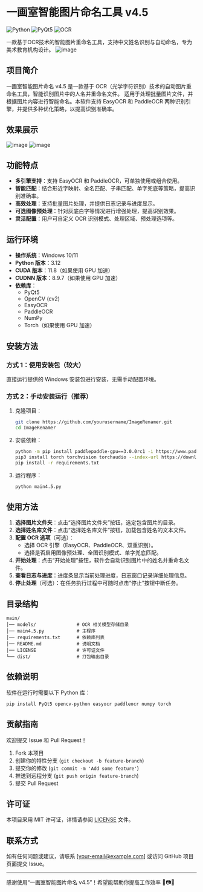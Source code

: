 # 一画室智能图片命名工具 v4.5

![Python](https://img.shields.io/badge/Python-3.12%2B-blue)
![PyQt5](https://img.shields.io/badge/PyQt5-5.15%2B-green)
![OCR](https://img.shields.io/badge/OCR-EasyOCR%20%26%20PaddleOCR-orange)

一款基于OCR技术的智能图片重命名工具，支持中文姓名识别与自动命名，专为美术教育机构设计。
![image](https://github.com/Lansingd/Optimized-Image-Rename/blob/main/IMG/main.png)


## 项目简介

一画室智能图片命名 v4.5 是一款基于 OCR（光学字符识别）技术的自动图片重命名工具，智能识别图片中的人名并重命名文件。
适用于处理批量图片文件，并根据图片内容进行智能命名。本软件支持 EasyOCR 和 PaddleOCR 两种识别引擎，并提供多种优化策略，以提高识别准确率。

## 效果展示

![image](https://github.com/Lansingd/Optimized-Image-Rename/blob/main/IMG/test/test1.png)
![image](https://github.com/Lansingd/Optimized-Image-Rename/blob/main/IMG/test/test2.png)

## 功能特点

- **多引擎支持**：支持 EasyOCR 和 PaddleOCR，可单独使用或组合使用。
- **智能匹配**：结合形近字映射、全名匹配、子串匹配、单字兜底等策略，提高识别准确率。
- **高效处理**：支持批量图片处理，并提供日志记录与进度显示。
- **可选图像预处理**：针对灰底白字等情况进行增强处理，提高识别效果。
- **灵活配置**：用户可自定义 OCR 识别模式、处理区域、预处理选项等。

## 运行环境

- **操作系统**：Windows 10/11
- **Python 版本**：3.12
- **CUDA 版本**：11.8（如果使用 GPU 加速）
- **CUDNN 版本**：8.9.7（如果使用 GPU 加速）
- **依赖库**：
  - PyQt5
  - OpenCV (cv2)
  - EasyOCR
  - PaddleOCR
  - NumPy
  - Torch（如果使用 GPU 加速）

## 安装方法

### 方式 1：使用安装包（较大）

直接运行提供的 Windows 安装包进行安装，无需手动配置环境。

### 方式 2：手动安装运行（推荐）

1. 克隆项目：
   ```bash
   git clone https://github.com/yourusername/ImageRenamer.git
   cd ImageRenamer
   ```
2. 安装依赖：
   ```bash
   python -m pip install paddlepaddle-gpu==3.0.0rc1 -i https://www.paddlepaddle.org.cn/packages/stable/cu118/
   pip3 install torch torchvision torchaudio --index-url https://download.pytorch.org/whl/cu118
   pip install -r requirements.txt
   ```
3. 运行程序：
   ```bash
   python main4.5.py
   ```

## 使用方法

1. **选择图片文件夹**：点击“选择图片文件夹”按钮，选定包含图片的目录。
2. **选择姓名库文件**：点击“选择姓名库文件”按钮，加载包含姓名的文本文件。
3. **配置 OCR 选项**（可选）：
   - 选择 OCR 引擎（EasyOCR、PaddleOCR、双重识别）。
   - 选择是否启用图像预处理、全图识别模式、单字兜底匹配。
4. **开始处理**：点击“开始处理”按钮，软件会自动识别图片中的姓名并重命名文件。
5. **查看日志与进度**：进度条显示当前处理进度，日志窗口记录详细处理信息。
6. **停止处理**（可选）：在任务执行过程中可随时点击“停止”按钮中断任务。

## 目录结构

```plaintext
main/
│── models/               # OCR 相关模型存储目录
│── main4.5.py            # 主程序
│── requirements.txt      # 依赖库列表
│── README.md             # 说明文档
│── LICENSE               # 许可证文件
└── dist/                 # 打包输出目录
```

## 依赖说明

软件在运行时需要以下 Python 库：

```bash
pip install PyQt5 opencv-python easyocr paddleocr numpy torch
```

## 贡献指南

欢迎提交 Issue 和 Pull Request！

1. Fork 本项目
2. 创建你的特性分支 (`git checkout -b feature-branch`)
3. 提交你的修改 (`git commit -m 'Add some feature'`)
4. 推送到远程分支 (`git push origin feature-branch`)
5. 提交 Pull Request

## 许可证

本项目采用 MIT 许可证，详情请参阅 [LICENSE](LICENSE) 文件。

## 联系方式

如有任何问题或建议，请联系 [[your-email@example.com](mailto\:your-email@example.com)] 或访问 GitHub 项目页面提交 Issue。

---

感谢使用“一画室智能图片命名 v4.5”！希望能帮助你提高工作效率 🎨📷✨

